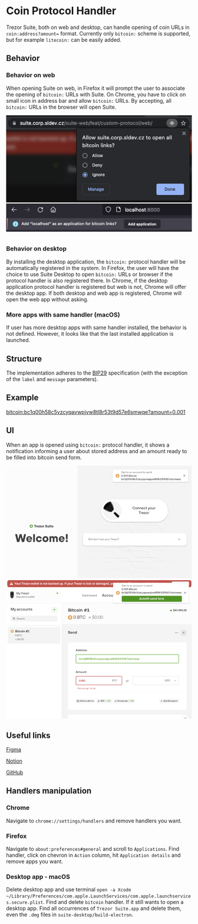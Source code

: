 # Coin Protocol Handler
Trezor Suite, both on web and desktop, can handle opening of coin URLs in `coin:address?amount=` format. Currently only `bitcoin:` scheme is supported, but for example `litecoin:` can be easily added.

## Behavior

### Behavior on web
When opening Suite on web, in Firefox it will prompt the user to associate the opening of `bitcoin:` URLs with Suite. On Chrome, you have to click on small icon in address bar and allow `bitcoin:` URLs. By accepting, all `bitcoin:` URLs in the browser will open Suite. 

![Chrome Prompt](./chrome-protocol-prompt.png)
![Firefox Prompt](./firefox-protocol-prompt.png)

### Behavior on desktop
By installing the desktop application, the `bitcoin:` protocol handler will be automatically registered in the system. In Firefox, the user will have the choice to use Suite Desktop to open `bitcoin:` URLs or browser if the protocol handler is also registered there. In Chrome, if the desktop application protocol handler is registered but web is not, Chrome will offer the desktop app. If both desktop and web app is registered, Chrome will open the web app without asking.

### More apps with same handler (macOS)

If user has more desktop apps with same handler installed, the behavior is not defined. However, it looks like that the last installed application is launched.

## Structure
The implementation adheres to the [BIP29](https://github.com/bitcoin/bips/blob/master/bip-0021.mediawiki) specification (with the exception of the `label` and `message` parameters).

## Example
[bitcoin:bc1q00h58c5vzcyqavwpjvw8tl8r53t9d57e6smwqe?amount=0.001](bitcoin:bc1q00h58c5vzcyqavwpjvw8tl8r53t9d57e6smwqe?amount=0.001)

## UI

When an app is opened using `bitcoin:` protocol handler, it shows a notification informing a user about stored address and an amount ready to be filled into bitcoin send form.

![Bitcoin Notification](./bitcoin-protocol-notification.png)
![Bitcoin Notification Form](./bitcoin-protocol-notification-form.png)

## Useful links

[Figma](https://www.figma.com/file/hZ22ckyTRlCYRLTNUbTdWO/Exploring-Accounts?node-id=147%3A2605)

[Notion](https://www.notion.so/satoshilabs/BTC-URL-handler-Choose-which-account-from-83d109699a6b45bd98bc4f2fcda73736)

[GitHub](https://github.com/trezor/trezor-suite/issues/3294)

## Handlers manipulation

### Chrome

Navigate to `chrome://settings/handlers` and remove handlers you want.

### Firefox

Navigate to `about:preferences#general` and scroll to `Applications`. Find handler, click on chevron in `Action` column, hit `Application details` and remove apps you want.

### Desktop app - macOS

Delete desktop app and use terminal `open -a Xcode ~/Library/Preferences/com.apple.LaunchServices/com.apple.launchservices.secure.plist`. Find and delete `bitcoin` handler. If it still wants to open a desktop app. Find all occurrences of `Trezor Suite.app` and delete them, even the `.dmg` files in `suite-desktop/build-electron`.